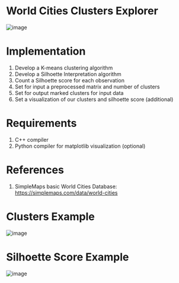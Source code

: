 # World Cities Clusters Explorer
![image](https://github.com/taravtaru/World_Cities/assets/145187712/5bd5b9ee-239b-4105-b8ea-fbbf4cb7a619)
# Implementation
1) Develop a K-means clustering algorithm
2) Develop a Silhoette Interpretation algorithm
3) Count a Silhoette score for each observation
4) Set for input a preprocessed matrix and number of clusters
5) Set for output marked clusters for input data
6) Set a visualization of our clusters and silhoette score (additional)
# Requirements
1) C++ compiler
2) Python compiler for matplotlib visualization (optional)
# References
1) SimpleMaps basic World Cities Database: https://simplemaps.com/data/world-cities
# Clusters Example
![image](https://github.com/taravtaru/World_Cities/assets/145187712/b3b0a527-b53f-466c-83a2-30162d34ccc3)
# Silhoette Score Example
![image](https://github.com/taravtaru/World_Cities/assets/145187712/cb970288-72f9-41aa-903b-2f8ce2cb5791)

